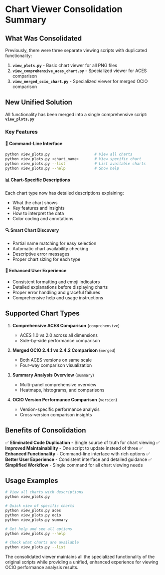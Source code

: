 # Chart Viewer Consolidation Summary

## What Was Consolidated

Previously, there were three separate viewing scripts with duplicated functionality:

1. **`view_plots.py`** - Basic chart viewer for all PNG files
2. **`view_comprehensive_aces_chart.py`** - Specialized viewer for ACES comparison
3. **`view_merged_ocio_chart.py`** - Specialized viewer for merged OCIO comparison

## New Unified Solution

All functionality has been merged into a single comprehensive script: **`view_plots.py`**

### Key Features

#### 🎯 **Command-Line Interface**
```bash
python view_plots.py                    # View all charts
python view_plots.py <chart_name>       # View specific chart
python view_plots.py --list             # List available charts
python view_plots.py --help             # Show help
```

#### 📊 **Chart-Specific Descriptions**
Each chart type now has detailed descriptions explaining:
- What the chart shows
- Key features and insights
- How to interpret the data
- Color coding and annotations

#### 🔍 **Smart Chart Discovery**
- Partial name matching for easy selection
- Automatic chart availability checking
- Descriptive error messages
- Proper chart sizing for each type

#### 🎨 **Enhanced User Experience**
- Consistent formatting and emoji indicators
- Detailed explanations before displaying charts
- Proper error handling and graceful failures
- Comprehensive help and usage instructions

## Supported Chart Types

1. **Comprehensive ACES Comparison** (`comprehensive`)
   - ACES 1.0 vs 2.0 across all dimensions
   - Side-by-side performance comparison

2. **Merged OCIO 2.4.1 vs 2.4.2 Comparison** (`merged`)
   - Both ACES versions on same scale
   - Four-way comparison visualization

3. **Summary Analysis Overview** (`summary`)
   - Multi-panel comprehensive overview
   - Heatmaps, histograms, and comparisons

4. **OCIO Version Performance Comparison** (`version`)
   - Version-specific performance analysis
   - Cross-version comparison insights

## Benefits of Consolidation

✅ **Eliminated Code Duplication** - Single source of truth for chart viewing
✅ **Improved Maintainability** - One script to update instead of three
✅ **Enhanced Functionality** - Command-line interface with rich options
✅ **Better User Experience** - Consistent interface and detailed guidance
✅ **Simplified Workflow** - Single command for all chart viewing needs

## Usage Examples

```bash
# View all charts with descriptions
python view_plots.py

# Quick view of specific charts
python view_plots.py aces
python view_plots.py ocio
python view_plots.py summary

# Get help and see all options
python view_plots.py --help

# Check what charts are available
python view_plots.py --list
```

The consolidated viewer maintains all the specialized functionality of the original scripts while providing a unified, enhanced experience for viewing OCIO performance analysis results.
